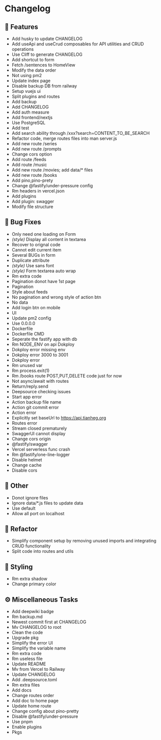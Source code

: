 # Changelog

## 🚀 Features

- Add husky to update CHANGELOG
- Add useApi and useCrud composables for API utilities and CRUD operations
- Use Cliff to generate CHANGELOG
- Add shortcut to form
- Fetch /sentences to HomeView
- Modify the data order
- Not using pm2
- Update index page
- Disable backup DB from railway
- Setup vuejs ui
- Split plugins and routes
- Add backup
- Add CHANGELOG
- Add auth measure
- Add frontend/nextjs
- Use PostgreSQL
- Add test
- Add search ability through /xxx?search=CONTENT_TO_BE_SEARCH
- Refactor code, merge routes files into man server.js
- Add new route /series
- Add new route /prompts
- Change cors option
- Add route /feeds
- Add route /music
- Add new route /movies; add data/* files
- Add new route /books
- Add pino,pino-prety
- Change @fastify/under-pressure config
- Rm headers in vercel.json
- Add plugins
- Add plugin: swagger
- Modify file structure

## 🐛 Bug Fixes

- Only need one loading on Form
- *(style)* Display all content in textarea
- Recover to orignal code
- Cannot edit current item
- Several BUGs in form
- Duplicate attribute
- *(style)* Use sans font
- *(style)* Form textarea auto wrap
- Rm extra code
- Pagination donot have 1st page
- Pagination
- Style about feeds
- No pagination and wrong style of action btn
- No data
- Add login btn on mobile
- UI
- Update pm2 config
- Use 0.0.0.0
- Dockerfile
- Dockerfile CMD
- Seperate the fastify app with db
- Rm NODE_ENV on api Dokploy
- Dokploy error missing env
- Dokploy error 3000 to 3001
- Dokploy error
- Rm unused var
- Rm process.exit(1)
- Rm /books route POST,PUT,DELETE code just for now
- Not async/await with routes
- Return/reply.send
- Deepsource checking issues
- Start app error
- Action backup file name
- Action git commit error
- Action error
- Explicitly set baseUrl to https://api.tianheg.org
- Routes error
- Stream closed prematurely
- SwaggerUI cannot display
- Change cors origin
- @fastify/swagger
- Vercel serverless func crash
- Rm @fastify/one-line-logger
- Disable helmet
- Change cache
- Disable cors

## 💼 Other

- Donot ignore files
- Ignore data/*.js files to update data
- Use default
- Allow all port on localhost

## 🚜 Refactor

- Simplify component setup by removing unused imports and integrating CRUD functionality
- Split code into routes and utils

## 🎨 Styling

- Rm extra shadow
- Change primary color

## ⚙️ Miscellaneous Tasks

- Add deepwiki badge
- Rm backup.md
- Newest commit first at CHANGELOG
- Mv CHANGELOG to root
- Clean the code
- Upgrade pkg
- Simplify the error UI
- Simplify the variable name
- Rm extra code
- Rm useless file
- Update README
- Mv from Vercel to Railway
- Update CHANGELOG
- Add .deepsource.toml
- Rm extra files
- Add docs
- Change routes order
- Add doc to home page
- Update home route
- Change config about pino-pretty
- Disable @fastify/under-pressure
- Use pnpm
- Enable plugins
- Pkgs

<!-- generated by git-cliff -->
